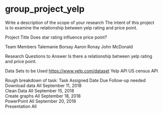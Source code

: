 # group_project_yelp
Write a description of the scope of your research
The intent of this project is to examine the relationship between yelp rating and price point.  

Project Title
Does star rating influence price point?

Team Members
Talemanie Borsay
Aaron Ronay
John McDonald



Research Questions to Answer
Is there a relationship between yelp rating and price point.

Data Sets to be Used
https://www.yelp.com/dataset
Yelp API
US census API

Rough breakdown of task:
Task	        Assigned	Date Due	Follow-up needed
Download data	All	      September 11, 2018	
Clean Data	    All	      September 15, 2018	
Create graphs	All	      September 18, 2018	
PowerPoint	    All	      September 20, 2018	
Presentation	All		

